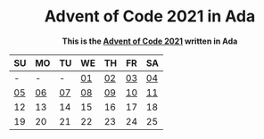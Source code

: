 <div align="center">

<h1>Advent of Code 2021 in Ada</h1>

<p>
<strong>This is the <a href="https://adventofcode.com/2021" target="_blank" rel="noreferrer">Advent of Code 2021</a> written in Ada</strong>
</p>

|SU|MO|TU|WE|TH|FR|SA|
|--|--|--|--|--|--|--|
|-|-|-|[01](./01)|[02](./02)|[03](./03)|[04](./04)|
|[05](./05)|[06](./06)|[07](./07)|[08](./08)|[09](./09)|[10](./10)|[11](./11)|
|12|13|14|15|16|17|18|
|19|20|21|22|23|24|25|

</div>